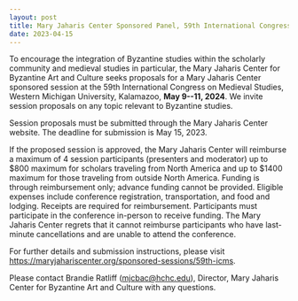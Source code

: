 ```yaml
---
layout: post
title: Mary Jaharis Center Sponsored Panel, 59th International Congress on Medieval Studies
date: 2023-04-15
---
```


To encourage the integration of Byzantine studies within the scholarly
community and medieval studies in particular, the Mary Jaharis Center
for Byzantine Art and Culture seeks proposals for a Mary Jaharis Center
sponsored session at the 59th International Congress on Medieval
Studies, Western Michigan University, Kalamazoo, **May 9--11, 2024**. We
invite session proposals on any topic relevant to Byzantine
studies.

Session proposals must be submitted through the Mary
Jaharis Center website. The deadline for submission is May 15,
2023.

If the proposed session is approved, the Mary Jaharis
Center will reimburse a maximum of 4 session participants (presenters
and moderator) up to $800 maximum for scholars traveling from North
America and up to $1400 maximum for those traveling from outside North
America. Funding is through reimbursement only; advance funding cannot
be provided. Eligible expenses include conference registration,
transportation, and food and lodging. Receipts are required for
reimbursement. Participants must participate in the conference in-person
to receive funding. The Mary Jaharis Center regrets that it cannot
reimburse participants who have last-minute cancellations and are unable
to attend the conference.

For further details and submission
instructions, please visit
<https://maryjahariscenter.org/sponsored-sessions/59th-icms>.

Please
contact Brandie Ratliff (<mjcbac@hchc.edu>), Director, Mary Jaharis
Center for Byzantine Art and Culture with any questions.
